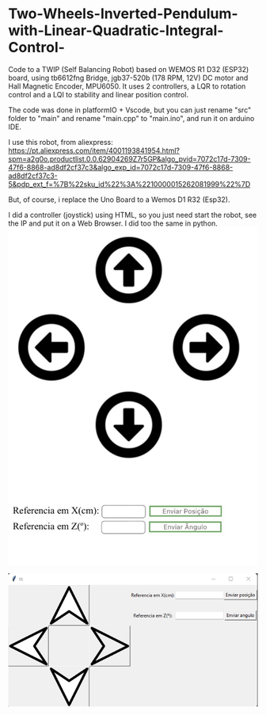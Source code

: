 # Two-Wheels-Inverted-Pendulum-with-Linear-Quadratic-Integral-Control-
Code to a TWIP (Self Balancing Robot) based on WEMOS R1 D32 (ESP32) board, using tb6612fng Bridge, jgb37-520b (178 RPM, 12V) DC motor and Hall Magnetic Encoder, MPU6050. It uses 2 controllers, a LQR to rotation control and a LQI to stability and linear position control.

The code was done in platformIO + Vscode, but you can just rename "src" folder to "main" and rename "main.cpp" to "main.ino", and run it on arduino IDE. 

I use this robot, from aliexpress:
https://pt.aliexpress.com/item/4001193841954.html?spm=a2g0o.productlist.0.0.62904269Z7r5GP&algo_pvid=7072c17d-7309-47f6-8868-ad8df2cf37c3&algo_exp_id=7072c17d-7309-47f6-8868-ad8df2cf37c3-5&pdp_ext_f=%7B%22sku_id%22%3A%2210000015262081999%22%7D

But, of course, i replace the Uno Board to a Wemos D1 R32 (Esp32). 

I did a controller (joystick) using HTML, so you just need start the robot, see the IP and put it on a Web Browser. I did too the same in python. 
![Alt text](https://github.com/suelioalencar/Two-Wheels-Inverted-Pendulum-with-Linear-Quadratic-Integral-Control-/blob/main/controladorhtml.PNG?raw=true "Joystick HTML")

![Alt text](https://github.com/suelioalencar/Two-Wheels-Inverted-Pendulum-with-Linear-Quadratic-Integral-Control-/blob/main/Python%20Joystick/Joystick%20Pyton.png?raw=true "Python Joystick")
